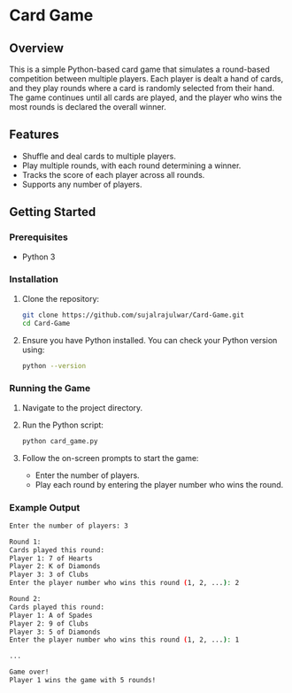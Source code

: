 # Card Game

## Overview
This is a simple Python-based card game that simulates a round-based competition between multiple players. Each player is dealt a hand of cards, and they play rounds where a card is randomly selected from their hand. The game continues until all cards are played, and the player who wins the most rounds is declared the overall winner.

## Features
- Shuffle and deal cards to multiple players.
- Play multiple rounds, with each round determining a winner.
- Tracks the score of each player across all rounds.
- Supports any number of players.

## Getting Started

### Prerequisites
- Python 3

### Installation
1. Clone the repository:
    ```bash
    git clone https://github.com/sujalrajulwar/Card-Game.git
    cd Card-Game
    ```

2. Ensure you have Python installed. You can check your Python version using:
    ```bash
    python --version
    ```

### Running the Game
1. Navigate to the project directory.

2. Run the Python script:
    ```bash
    python card_game.py
    ```

3. Follow the on-screen prompts to start the game:
    - Enter the number of players.
    - Play each round by entering the player number who wins the round.

### Example Output
```bash
Enter the number of players: 3

Round 1:
Cards played this round:
Player 1: 7 of Hearts
Player 2: K of Diamonds
Player 3: 3 of Clubs
Enter the player number who wins this round (1, 2, ...): 2

Round 2:
Cards played this round:
Player 1: A of Spades
Player 2: 9 of Clubs
Player 3: 5 of Diamonds
Enter the player number who wins this round (1, 2, ...): 1

...

Game over!
Player 1 wins the game with 5 rounds!

